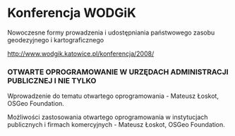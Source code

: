 # Konferencja WODGiK

Nowoczesne formy prowadzenia i udostępniania państwowego zasobu
geodezyjnego i kartograficznego

http://www.wodgik.katowice.pl/konferencja/2008/

### OTWARTE OPROGRAMOWANIE W URZĘDACH ADMINISTRACJI PUBLICZNEJ I NIE TYLKO

Wprowadzenie do tematu otwartego oprogramowania - Mateusz Łoskot, OSGeo Foundation. 

Możliwości zastosowania otwartego oprogramowania w instytucjach publicznych 
i firmach komercyjnych - Mateusz Łoskot, OSGeo Foundation. 

